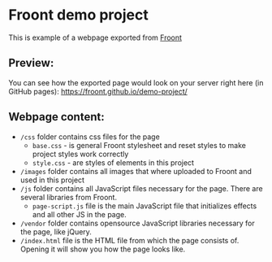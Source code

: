 # Froont demo project
This is example of a webpage exported from [Froont](https://froont.com)

## Preview:
You can see how the exported page would look on your server right here (in GitHub pages): https://froont.github.io/demo-project/

## Webpage content:

- `/css` folder contains css files for the page
    * `base.css` - is general Froont stylesheet and reset styles to make project styles work correctly
    * `style.css` - are styles of elements in this project
- `/images` folder contains all images that where uploaded to Froont and used in this project
- `/js` folder contains all JavaScript files necessary for the page. There are several libraries from Froont. 
   * `page-script.js` file is the main JavaScript file that initializes effects and all other JS in the page.
- `/vendor` folder contains opensource JavaScript libraries necessary for the page, like jQuery.
- `/index.html` file is the HTML file from which the page consists of. Opening it will show you how the page looks like.
